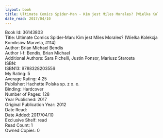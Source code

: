 ```yaml
---
layout: book
title: Ultimate Comics Spider-Man - Kim jest Miles Morales? (Wielka Kolekcja Komiksów Marvela,  no. 114)
date_read: 2017/04/10
---
```


Book Id: 36143803<br />
Title: Ultimate Comics Spider-Man: Kim jest Miles Morales? (Wielka Kolekcja Komiksów Marvela, #114)<br />
Author: Brian Michael Bendis<br />
Author l-f: Bendis, Brian Michael<br />
Additional Authors: Sara Pichelli, Justin Ponsor, Mariusz Starosta<br />
ISBN: <br />
ISBN13: 9788328203556<br />
My Rating: 5<br />
Average Rating: 4.25<br />
Publisher: Hachette Polska sp. z o. o.<br />
Binding: Hardcover<br />
Number of Pages: 128<br />
Year Published: 2017<br />
Original Publication Year: 2012<br />
Date Read: <br />
Date Added: 2017/04/10<br />
Exclusive Shelf: read<br />
Read Count: 1<br />
Owned Copies: 0<br />

